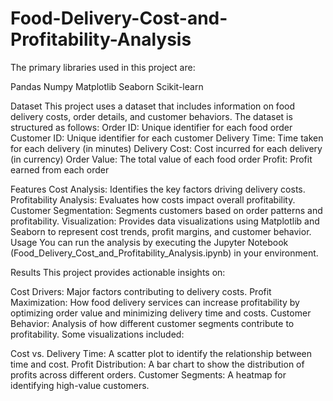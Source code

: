 # Food-Delivery-Cost-and-Profitability-Analysis
The primary libraries used in this project are:

Pandas
Numpy
Matplotlib
Seaborn
Scikit-learn

Dataset
This project uses a dataset that includes information on food delivery costs, order details, and customer behaviors. The dataset is structured as follows:
Order ID: Unique identifier for each food order
Customer ID: Unique identifier for each customer
Delivery Time: Time taken for each delivery (in minutes)
Delivery Cost: Cost incurred for each delivery (in currency)
Order Value: The total value of each food order
Profit: Profit earned from each order



Features
Cost Analysis: Identifies the key factors driving delivery costs.
Profitability Analysis: Evaluates how costs impact overall profitability.
Customer Segmentation: Segments customers based on order patterns and profitability.
Visualization: Provides data visualizations using Matplotlib and Seaborn to represent cost trends, profit margins, and customer behavior.
Usage
You can run the analysis by executing the Jupyter Notebook (Food_Delivery_Cost_and_Profitability_Analysis.ipynb) in your environment.

Results
This project provides actionable insights on:

Cost Drivers: Major factors contributing to delivery costs.
Profit Maximization: How food delivery services can increase profitability by optimizing order value and minimizing delivery time and costs.
Customer Behavior: Analysis of how different customer segments contribute to profitability.
Some visualizations included:

Cost vs. Delivery Time: A scatter plot to identify the relationship between time and cost.
Profit Distribution: A bar chart to show the distribution of profits across different orders.
Customer Segments: A heatmap for identifying high-value customers.
